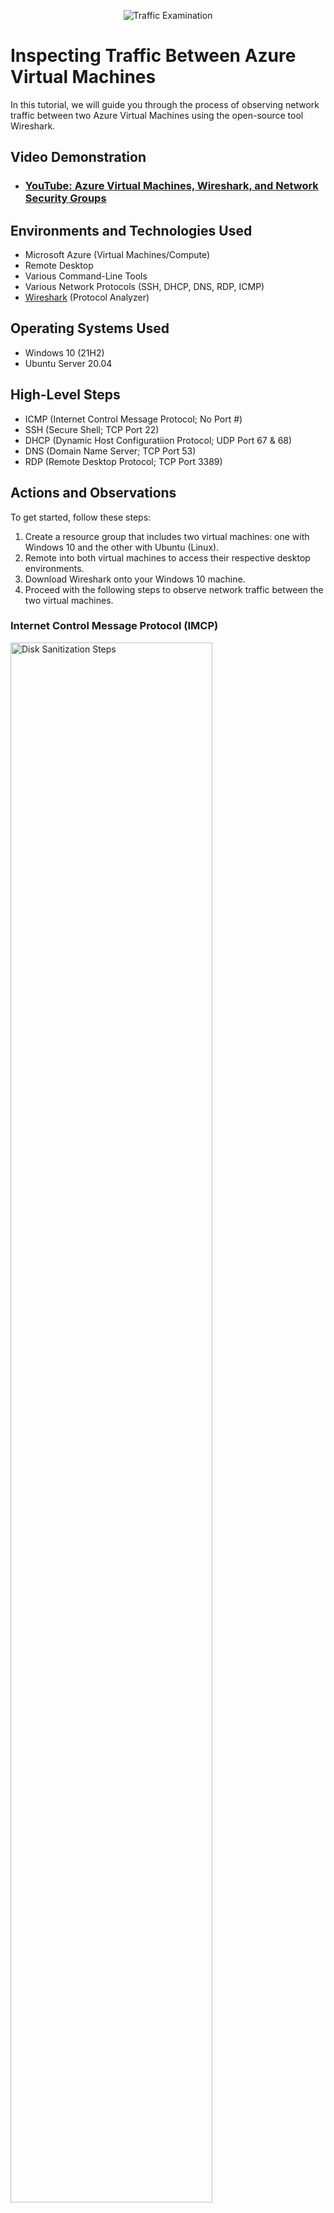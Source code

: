<p align="center">
<img src="https://i.imgur.com/Ua7udoS.png" alt="Traffic Examination"/>
</p>

<h1>Inspecting Traffic Between Azure Virtual Machines</h1>
In this tutorial, we will guide you through the process of observing network traffic between two Azure Virtual Machines using the open-source tool Wireshark.

<h2>Video Demonstration</h2>

- ### [YouTube: Azure Virtual Machines, Wireshark, and Network Security Groups](https://www.youtube.com)

<h2>Environments and Technologies Used</h2>

- Microsoft Azure (Virtual Machines/Compute)
- Remote Desktop
- Various Command-Line Tools
- Various Network Protocols (SSH, DHCP, DNS, RDP, ICMP)
- [Wireshark](https://www.wireshark.org/download.html) (Protocol Analyzer)

<h2>Operating Systems Used </h2>

- Windows 10 (21H2)
- Ubuntu Server 20.04

<h2>High-Level Steps</h2>

- ICMP (Internet Control Message Protocol; No Port #)
- SSH (Secure Shell; TCP Port 22)
- DHCP (Dynamic Host Configuratiion Protocol; UDP Port 67 & 68)
- DNS (Domain Name Server; TCP Port 53)
- RDP (Remote Desktop Protocol; TCP Port 3389)


<h2>Actions and Observations</h2>
To get started, follow these steps:

1. Create a resource group that includes two virtual machines: one with Windows 10 and the other with Ubuntu (Linux).
2. Remote into both virtual machines to access their respective desktop environments.
3. Download Wireshark onto your Windows 10 machine.
4. Proceed with the following steps to observe network traffic between the two virtual machines.<br />

<h3>Internet Control Message Protocol (IMCP) </h3>
<p>
<img src="https://i.imgur.com/DJmEXEB.png" height="80%" width="80%" alt="Disk Sanitization Steps"/>
</p>
<p>
ICMP, short for Internet Control Message Protocol, is a network protocol that functions at the network layer of the Internet Protocol Suite. ICMP is widely recognized as the "ping" protocol, as it enables network connectivity testing and facilitates the measurement of round-trip times between two devices. This is accomplished through the exchange of Echo Request and Echo Reply messages.
</p>
<br />

<h3> Secure Shell (SSH) </h3>
<p>
<img src="https://i.imgur.com/DJmEXEB.png" height="80%" width="80%" alt="Disk Sanitization Steps"/>
</p>
<p>
SSH, which stands for Secure Shell, is a network protocol specifically designed for secure remote login, command execution, and data communication between two networked devices. It establishes a secure channel over potentially insecure networks, like the internet, by encrypting all data transmitted between the client and server.

In our lab, we utilize SSH to securely access and manage our Ubuntu/Linux virtual machine (VM). By leveraging SSH, we can establish a protected connection to the VM, ensuring that our remote login sessions and data transfers are encrypted and safeguarded against unauthorized access. SSH enables us to remotely interact with the VM's command-line interface and execute commands securely, providing a reliable and secure method for managing our virtual environment.
</p>
<br />

<h3> Dynamic Host Configuration Protocol (DHCP) </h3>
<p>
<img src="https://i.imgur.com/DJmEXEB.png" height="80%" width="80%" alt="Disk Sanitization Steps"/>
</p>
<p>
DHCP, or Dynamic Host Configuration Protocol, is a network protocol used to automatically assign IP addresses and other network configuration parameters to devices on a network. It simplifies the process of network setup and management by dynamically allocating IP addresses rather than requiring manual configuration for each device.
</p>
<br />

<h3> Domain Name Server (DNS) </h3>
<p>
<img src="https://i.imgur.com/DJmEXEB.png" height="80%" width="80%" alt="Disk Sanitization Steps"/>
</p>
<p>
DNS, which stands for Domain Name System, is a fundamental protocol used to translate domain names into IP addresses on the internet. It serves as a distributed database that stores and retrieves information associated with domain names.

Here's an overview of DNS:

DNS resolves domain names, such as www.disney.com, into their corresponding IP addresses, such as 192.195.66. This translation is necessary for devices to locate and communicate with websites, services, and other resources on the internet.

</p>
<br />

<p>
<img src="https://i.imgur.com/DJmEXEB.png" height="80%" width="80%" alt="Disk Sanitization Steps"/>
</p>
<p>
Lorem ipsum dolor sit amet, consectetur adipiscing elit, sed do eiusmod tempor incididunt ut labore et dolore magna aliqua. Ut enim ad minim veniam, quis nostrud exercitation ullamco laboris nisi ut aliquip ex ea commodo consequat. Duis aute irure dolor in reprehenderit in voluptate velit esse cillum dolore eu fugiat nulla pariatur.
</p>
<br />

<p>
<img src="https://i.imgur.com/DJmEXEB.png" height="80%" width="80%" alt="Disk Sanitization Steps"/>
</p>
<p>
Lorem ipsum dolor sit amet, consectetur adipiscing elit, sed do eiusmod tempor incididunt ut labore et dolore magna aliqua. Ut enim ad minim veniam, quis nostrud exercitation ullamco laboris nisi ut aliquip ex ea commodo consequat. Duis aute irure dolor in reprehenderit in voluptate velit esse cillum dolore eu fugiat nulla pariatur.
</p>
<br />
